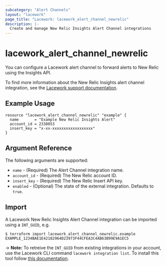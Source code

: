 ```yaml
---
subcategory: "Alert Channels"
layout: "lacework"
page_title: "Lacework: lacework_alert_channel_newrelic"
description: |-
  Create and manage New Relic Insights Alert Channel integrations
---
```


# lacework\_alert\_channel\_newrelic

You can configure a Lacework alert channel to forward alerts to New Relic using the Insights API.

To find more information about the New Relic Insights alert channel integration, see the [Lacework support documentation](https://support.lacework.com/hc/en-us/articles/360005842354-New-Relic).

## Example Usage

```hcl
resource "lacework_alert_channel_newrelic" "example" {
  name       = "Example New Relic Insights Alert"
  account_id = 2338053
  insert_key = "x-xx-xxxxxxxxxxxxxxxxxx"
}
```

## Argument Reference

The following arguments are supported:

* `name` - (Required) The Alert Channel integration name.
* `account_id` - (Required) The New Relic account ID.
* `insert_key` - (Required) The New Relic Insert API key.
* `enabled` - (Optional) The state of the external integration. Defaults to `true`.

## Import

A Lacework New Relic Insights Alert Channel integration can be imported using a `INT_GUID`, e.g.

```
$ terraform import lacework_alert_channel_newrelic.example EXAMPLE_1234BAE1E42182964D23973F44CFEA3C4AB63B99E9A1EC5
```
-> **Note:** To retreive the `INT_GUID` from existing integrations in your account, use the
	Lacework CLI command `lacework integration list`. To install this tool follow
	[this documentation](https://github.com/lacework/go-sdk/wiki/CLI-Documentation#installation).
